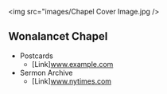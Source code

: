 <img src="images/Chapel Cover Image.jpg />
## Wonalancet Chapel 

- Postcards
  - [Link]www.example.com
- Sermon Archive
  - [Link]www.nytimes.com
